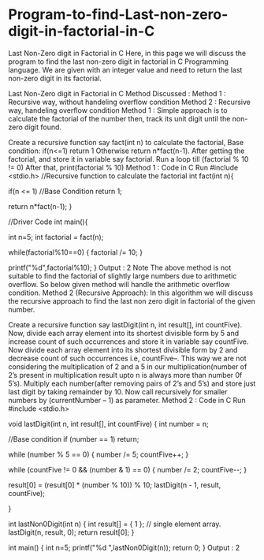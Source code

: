 # Program-to-find-Last-non-zero-digit-in-factorial-in-C

Last Non-Zero digit in Factorial in C
Here, in this page we will discuss the program to find the last non-zero digit in factorial in C Programming language. We are given with an integer value and need to return the last non-zero digit in its factorial.

Last Non-Zero digit in Factorial in C
Method Discussed :
Method 1 : Recursive way, without handeling overflow condition
Method 2 : Recursive way, handeling overflow condition
Method 1 :
Simple approach is to calculate the factorial of the number then, track its unit digit until the non-zero digit found.

Create a recursive function say fact(int n) to calculate the factorial,
Base condition: if(n<=1) return 1
Otherwise return n*fact(n-1).
After getting the factorial, and store it in variable say factorial.
Run a loop till (factorial % 10 != 0)
After that, print(factorial % 10)
Method 1 : Code in C
Run
#include <stdio.h>
//Recursive function to calculate the factorial
int fact(int n){

   if(n <= 1) //Base Condition
   return 1;

   return n*fact(n-1);
}

//Driver Code
int main(){

   int n=5;
   int factorial = fact(n);

   while(factorial%10==0)
   {
        factorial /= 10;
   }

   printf("%d",factorial%10);
}
Output :
2
Note
The above method is not suitable to find the factorial of slightly large numbers due to arithmetic overflow. So below given method will handle the arithmetic overflow condition.
Method 2 (Recursive Approach):
In this algorithm we will discuss the recursive approach to find the last non zero digit in factorial of the given number.

Create a recursive function say lastDigit(int n, int result[], int countFive).
Now, divide each array element into its shortest divisible form by 5 and increase count of such occurrences and store it in variable say countFive.
Now divide each array element into its shortest divisible form by 2 and decrease count of such occurrences i.e, countFive–. This way we are not considering the multiplication of 2 and a 5 in our multiplication(number of 2’s present in multiplication result upto n is always more than number 0f 5’s).
Multiply each number(after removing pairs of 2’s and 5’s) and store just last digit by taking remainder by 10.
Now call recursively for smaller numbers by (currentNumber – 1) as parameter.
Method 2 : Code in C
Run
#include <stdio.h>

void lastDigit(int n, int result[], int countFive)
{
  int number = n; 

  //Base condition
  if (number == 1)
      return;


  while (number % 5 == 0) {
        number /= 5;
        countFive++;
  }


  while (countFive != 0 && (number & 1) == 0) {
        number /= 2; 
        countFive--;
  }

  result[0] = (result[0] * (number % 10)) % 10;
  lastDigit(n - 1, result, countFive);


}

int lastNon0Digit(int n)
{
   int result[] = { 1 }; // single element array.
   lastDigit(n, result, 0);
   return result[0];
}

int main()
{
   int n=5;
   printf("%d ",lastNon0Digit(n));
   return 0;
}
Output :
2
